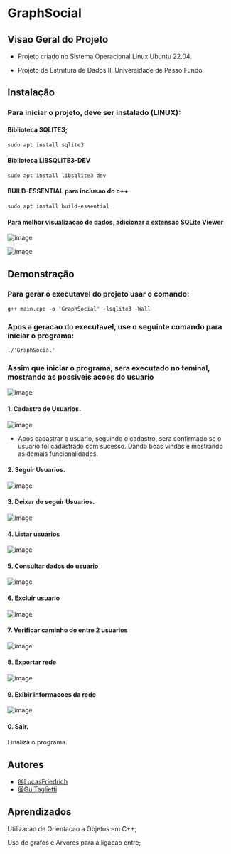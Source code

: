 
# GraphSocial

## Visao Geral do Projeto
 - Projeto criado no Sistema Operacional Linux Ubuntu 22.04.


 - Projeto de Estrutura de Dados II.
Universidade de Passo Fundo


## Instalação

### Para iniciar o projeto, deve ser instalado (LINUX):
#### Biblioteca SQLITE3;
    sudo apt install sqlite3

#### Biblioteca LIBSQLITE3-DEV
    sudo apt install libsqlite3-dev

#### BUILD-ESSENTIAL para inclusao do c++
    sudo apt install build-essential


#### Para melhor visualizacao de dados, adicionar a extensao SQLite Viewer
![image](https://github.com/lucasfriedrichh/GraphSocial/assets/91904246/ef317c9e-3af7-45c6-a47a-fa741dca5b7e)

![image](https://github.com/lucasfriedrichh/GraphSocial/assets/91904246/d5aaf3d3-76fb-40d8-8588-e991ea0d5f87)



## Demonstração
### Para gerar o executavel do projeto usar o comando:
    g++ main.cpp -o 'GraphSocial' -lsqlite3 -Wall

### Apos a geracao do executavel, use o seguinte comando para iniciar o programa:
    ./'GraphSocial'

### Assim que iniciar o programa, sera executado no teminal, mostrando as possiveis acoes do usuario

![image](https://github.com/lucasfriedrichh/GraphSocial/assets/91904246/e49d51de-926c-472a-9805-1f80dc417c1b)

 #### 1. Cadastro  de Usuarios.

![image](https://github.com/lucasfriedrichh/GraphSocial/assets/91904246/573812a1-1efc-40b9-848e-6621a1070c33)

 - Apos cadastrar o usuario, seguindo o cadastro, sera confirmado se o usuario foi cadastrado com sucesso. Dando boas vindas e mostrando as demais funcionalidades.

#### 2. Seguir Usuarios.
![image](https://github.com/lucasfriedrichh/GraphSocial/assets/91904246/bbdf31b2-aadd-40f0-b43d-b471b03ed9f5)

#### 3. Deixar de seguir Usuarios.

![image](https://github.com/lucasfriedrichh/GraphSocial/assets/91904246/15b0004c-15cc-423f-84ec-5d9f91c67734)

#### 4. Listar usuarios
![image](https://github.com/lucasfriedrichh/GraphSocial/assets/91904246/83f432c6-2975-4ab7-bb6a-9fcf9ecf9bb2)

#### 5. Consultar dados do usuario
![image](https://github.com/lucasfriedrichh/GraphSocial/assets/91904246/63768c3a-36ff-40b0-b5e9-90bcecec67a2)

#### 6. Excluir usuario
![image](https://github.com/lucasfriedrichh/GraphSocial/assets/91904246/00ec9158-ce47-47e7-854a-d10345895fcc)

#### 7. Verificar caminho do entre 2 usuarios
![image](https://github.com/lucasfriedrichh/GraphSocial/assets/91904246/79902b15-9232-404a-8fca-53bc29650b6e)

#### 8. Exportar rede
![image](https://github.com/lucasfriedrichh/GraphSocial/assets/91904246/1a11a1a9-2298-4ebf-971e-13ef2872d1b4)

#### 9. Exibir informacoes da rede
![image](https://github.com/lucasfriedrichh/GraphSocial/assets/91904246/7822bf25-74b8-45c1-9e4e-0d403da99598)

#### 0. Sair.
Finaliza o programa.


## Autores

- [@LucasFriedrich](https://www.github.com/lucasfriedrichh)
- [@GuiTaglietti](https://www.github.com/GuiTaglietti)


## Aprendizados

Utilizacao de Orientacao a Objetos em C++;

Uso de grafos e Arvores para a ligacao entre;